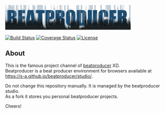 [![logo](logo_small.png)](https://s-a.github.io/beatproducer/studio/)  


[![Build Status](http://img.shields.io/travis/s-a/beatproducer-projects.svg?style=flat-square)](https://travis-ci.org/s-a/beatproducer-projects)
[![Coverage Status](http://img.shields.io/coveralls/s-a/beatproducer-projects.svg?style=flat-square)](https://coveralls.io/r/s-a/beatproducer-projects?branch=master)
[![License](http://img.shields.io/badge/license-MIT-brightgreen.svg?style=flat-square)](http://s-a.mit-license.org/)

## About
This is the famous project channel of [beatproducer](https://github.com/s-a/beatproducer) XD.  
Beatproducer is a beat producer environment for browsers available at https://s-a.github.io/beatproducer/studio/.  

Do not change this repository manually. It is managed by the beatproducer studio.  
As a fork it stores you personal beatproducer projects.  

Cheers!